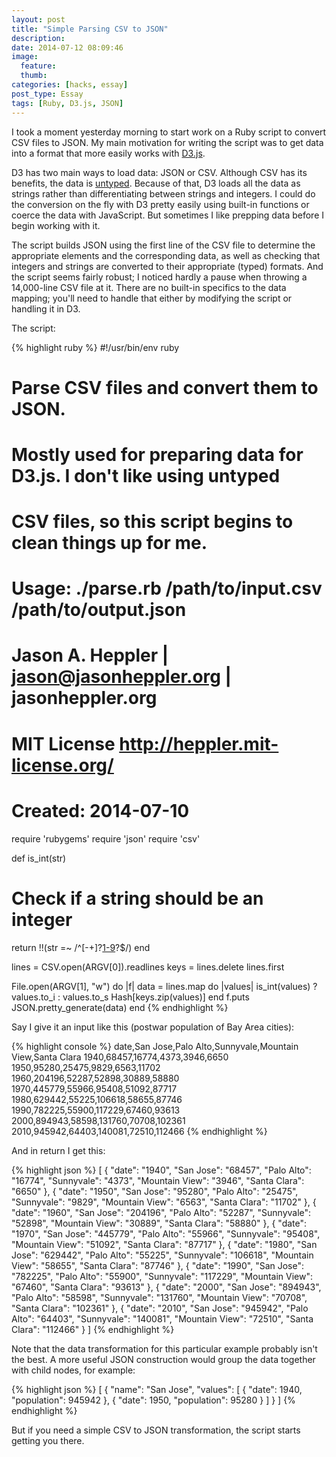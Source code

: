 ```yaml
---
layout: post
title: "Simple Parsing CSV to JSON"
description:
date: 2014-07-12 08:09:46
image:
  feature:
  thumb:
categories: [hacks, essay]
post_type: Essay
tags: [Ruby, D3.js, JSON]
---
```


I took a moment yesterday morning to start work on a Ruby script to convert CSV files to JSON. My main motivation for writing the script was to get data into a format that more easily works with [D3.js](http://d3js.org). 

D3 has two main ways to load data: JSON or CSV. Although CSV has its benefits, the data is [untyped](http://en.wikipedia.org/wiki/Programming_language#Typed_versus_untyped_languages). Because of that, D3 loads all the data as strings rather than differentiating between strings and integers. I could do the conversion on the fly with D3 pretty easily using built-in functions or coerce the data with JavaScript. But sometimes I like prepping data before I begin working with it.

The script builds JSON using the first line of the CSV file to determine the appropriate elements and the corresponding data, as well as checking that integers and strings are converted to their appropriate (typed) formats. And the script seems fairly robust; I noticed hardly a pause when throwing a 14,000-line CSV file at it. There are no built-in specifics to the data mapping; you'll need to handle that either by modifying the script or handling it in D3.

The script: 

{% highlight ruby %}
#!/usr/bin/env ruby

# Parse CSV files and convert them to JSON.
# Mostly used for preparing data for D3.js. I don't like using untyped
# CSV files, so this script begins to clean things up for me.

# Usage: ./parse.rb /path/to/input.csv /path/to/output.json

# Jason A. Heppler | jason@jasonheppler.org | jasonheppler.org
# MIT License <http://heppler.mit-license.org/>
#
# Created: 2014-07-10

require 'rubygems'
require 'json'
require 'csv'

def is_int(str)
  # Check if a string should be an integer
  return !!(str =~ /^[-+]?[1-9]([0-9]*)?$/)
end

lines = CSV.open(ARGV[0]).readlines
keys = lines.delete lines.first

File.open(ARGV[1], "w") do |f|
  data = lines.map do |values|
    is_int(values) ? values.to_i : values.to_s
    Hash[keys.zip(values)]
  end
  f.puts JSON.pretty_generate(data)
end
{% endhighlight %}

Say I give it an input like this (postwar population of Bay Area cities):

{% highlight console %}
date,San Jose,Palo Alto,Sunnyvale,Mountain View,Santa Clara
1940,68457,16774,4373,3946,6650
1950,95280,25475,9829,6563,11702
1960,204196,52287,52898,30889,58880
1970,445779,55966,95408,51092,87717
1980,629442,55225,106618,58655,87746
1990,782225,55900,117229,67460,93613
2000,894943,58598,131760,70708,102361
2010,945942,64403,140081,72510,112466
{% endhighlight %}

And in return I get this:

{% highlight json %}
[
  {
    "date": "1940",
    "San Jose": "68457",
    "Palo Alto": "16774",
    "Sunnyvale": "4373",
    "Mountain View": "3946",
    "Santa Clara": "6650"
  },
  {
    "date": "1950",
    "San Jose": "95280",
    "Palo Alto": "25475",
    "Sunnyvale": "9829",
    "Mountain View": "6563",
    "Santa Clara": "11702"
  },
  {
    "date": "1960",
    "San Jose": "204196",
    "Palo Alto": "52287",
    "Sunnyvale": "52898",
    "Mountain View": "30889",
    "Santa Clara": "58880"
  },
  {
    "date": "1970",
    "San Jose": "445779",
    "Palo Alto": "55966",
    "Sunnyvale": "95408",
    "Mountain View": "51092",
    "Santa Clara": "87717"
  },
  {
    "date": "1980",
    "San Jose": "629442",
    "Palo Alto": "55225",
    "Sunnyvale": "106618",
    "Mountain View": "58655",
    "Santa Clara": "87746"
  },
  {
    "date": "1990",
    "San Jose": "782225",
    "Palo Alto": "55900",
    "Sunnyvale": "117229",
    "Mountain View": "67460",
    "Santa Clara": "93613"
  },
  {
    "date": "2000",
    "San Jose": "894943",
    "Palo Alto": "58598",
    "Sunnyvale": "131760",
    "Mountain View": "70708",
    "Santa Clara": "102361"
  },
  {
    "date": "2010",
    "San Jose": "945942",
    "Palo Alto": "64403",
    "Sunnyvale": "140081",
    "Mountain View": "72510",
    "Santa Clara": "112466"
  }
]
{% endhighlight %}

Note that the data transformation for this particular example probably isn't the best. A more useful JSON construction would group the data together with child nodes, for example:

{% highlight json %}
[
  {
    "name": "San Jose",
    "values": [
      {
        "date": 1940,
        "population": 945942
      },
      {
        "date": 1950,
        "population": 95280
      }
    ]
  }
]
{% endhighlight %}

But if you need a simple CSV to JSON transformation, the script starts getting you there.
